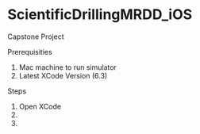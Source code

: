 # ScientificDrillingMRDD_iOS
Capstone Project

Prerequisities
1. Mac machine to run simulator
2. Latest XCode Version (6.3)

Steps
1. Open XCode
2. 
3. 
